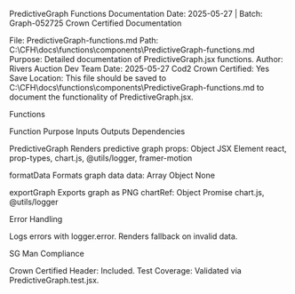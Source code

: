 PredictiveGraph Functions Documentation
Date: 2025-05-27 | Batch: Graph-052725
Crown Certified Documentation

File: PredictiveGraph-functions.md
Path: C:\CFH\docs\functions\components\PredictiveGraph-functions.md
Purpose: Detailed documentation of PredictiveGraph.jsx functions.
Author: Rivers Auction Dev Team
Date: 2025-05-27
Cod2 Crown Certified: Yes
Save Location: This file should be saved to C:\CFH\docs\functions\components\PredictiveGraph-functions.md to document the functionality of PredictiveGraph.jsx.

Functions



Function
Purpose
Inputs
Outputs
Dependencies



PredictiveGraph
Renders predictive graph
props: Object
JSX Element
react, prop-types, chart.js, @utils/logger, framer-motion


formatData
Formats graph data
data: Array
Object
None


exportGraph
Exports graph as PNG
chartRef: Object
Promise<void>
chart.js, @utils/logger


Error Handling

Logs errors with logger.error.
Renders fallback on invalid data.

SG Man Compliance

Crown Certified Header: Included.
Test Coverage: Validated via PredictiveGraph.test.jsx.

